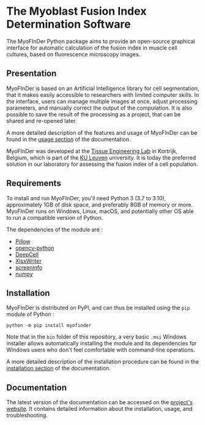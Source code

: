 The Myoblast Fusion Index Determination Software
================================================

The MyoFInDer Python package aims to provide an open-source graphical interface 
for automatic calculation of the fusion index in muscle cell cultures, based on 
fluorescence microscopy images.

Presentation
------------

MyoFInDer is based on an Artificial Intelligence library for cell segmentation, 
that it makes easily accessible to researchers with limited computer skills. In 
the interface, users can manage multiple images at once, adjust processing 
parameters, and manually correct the output of the computation. It is also 
possible to save the result of the processing as a project, that can be shared 
and re-opened later.

A more detailed description of the features and usage of MyoFInDer can be found 
in the 
[usage section](https://tissueengineeringlab.github.io/MyoFInDer/usage.html)
of the documentation.

MyoFInDer was developed at the 
[Tissue Engineering Lab](https://tissueengineering.kuleuven-kulak.be/) in 
Kortrijk, Belgium, which is part of the 
[KU Leuven](https://www.kuleuven.be/kuleuven/) university. It is today the
preferred solution in our laboratory for assessing the fusion index of a cell 
population.

Requirements
------------

To install and run MyoFInDer, you'll need Python 3 (3.7 to 3.10), approximately 
1GB of disk space, and preferably 8GB of memory or more. MyoFInDer runs on 
Windows, Linux, macOS, and potentially other OS able to run a compatible 
version of Python.

The dependencies of the module are :

- [Pillow](https://python-pillow.org/)
- [opencv-python](https://pypi.org/project/opencv-python/)
- [DeepCell](https://pypi.org/project/DeepCell/)
- [XlsxWriter](https://pypi.org/project/XlsxWriter/)
- [screeninfo](https://pypi.org/project/screeninfo/)
- [numpy](https://numpy.org/)

Installation
------------

MyoFInDer is distributed on PyPI, and can thus be installed using the `pip` 
module of Python :

```console
python -m pip install myofinder
```

Note that in the `bin` folder of this repository, a very basic `.msi` Windows
installer allows automatically installing the module and its dependencies for
Windows users who don't feel comfortable with command-line operations.

A more detailed description of the installation procedure can be found in the 
[installation section](https://tissueengineeringlab.github.io/MyoFInDer/installation.html)
of the documentation.

Documentation
-------------

The latest version of the documentation can be accessed on the 
[project's website](https://tissueengineeringlab.github.io/MyoFInDer/). It 
contains detailed information about the installation, usage, and 
troubleshooting. 
